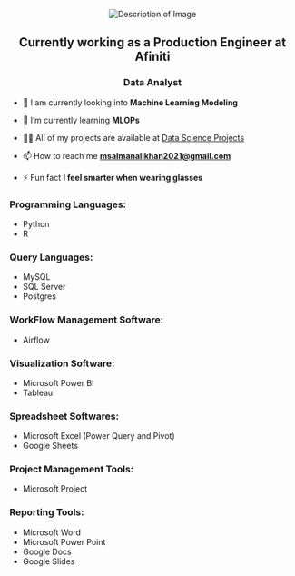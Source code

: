 <p align="center">
  <img src="https://github.com/user-attachments/assets/d2540d1e-de11-4f69-ab0c-e0ecd240654e" alt="Description of Image">
</p>
<h2 align="center">Currently working as a Production Engineer at Afiniti</h1>
<h3 align="center">Data Analyst</h3>

- 🔭 I am currently looking into **Machine Learning Modeling**

- 🌱 I’m currently learning **MLOPs**

- 👨‍💻 All of my projects are available at [Data Science Projects](https://github.com/MSalmanAliKhan/Data-Science-Projects)

- 📫 How to reach me **msalmanalikhan2021@gmail.com**

- ⚡ Fun fact **I feel smarter when wearing glasses**

<h3 align="left">Programming Languages:</h3>
<ul>
  <li>Python</li>
  <li>R</li>
</ul> 
<h3 align="left">Query Languages:</h3>
<ul>
  <li>MySQL</li>
  <li>SQL Server</li>
  <li>Postgres</li>
</ul> 
<h3 align="left">WorkFlow Management Software:</h3>
<ul>
  <li>Airflow</li>
</ul>
<h3 align="left">Visualization Software:</h3>
<ul>
  <li>Microsoft Power BI</li>
  <li>Tableau</li>
</ul>
<h3 align="left">Spreadsheet Softwares:</h3>
<ul>
  <li>Microsoft Excel (Power Query and Pivot)</li>
  <li>Google Sheets</li>
</ul>
<h3 align="left">Project Management Tools:</h3>
<ul>
  <li>Microsoft Project</li>
</ul> 
<h3 align="left">Reporting Tools:</h3>
<ul>
  <li>Microsoft Word</li>
  <li>Microsoft Power Point</li>
  <li>Google Docs</li>
  <li>Google Slides</li>
</ul> 
